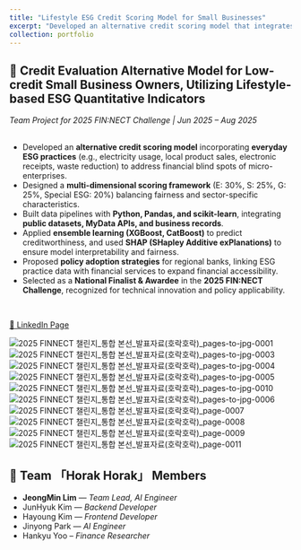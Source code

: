 ```yaml
---
title: "Lifestyle ESG Credit Scoring Model for Small Businesses"
excerpt: "Developed an alternative credit scoring model that integrates everyday ESG practices of small businesses, addressing the financial blind spots of micro-enterprises. Selected as a National Finalist & Awardee at the 2025 FIN:NECT Challenge.<br/><img src='/images/portfolio/esg_credit_model.png'>"
collection: portfolio
---
```


## 🌱 Credit Evaluation Alternative Model for Low-credit Small Business Owners, Utilizing Lifestyle-based ESG Quantitative Indicators
*Team Project for 2025 FIN:NECT Challenge | Jun 2025 – Aug 2025*  
<br/>

- Developed an **alternative credit scoring model** incorporating **everyday ESG practices** (e.g., electricity usage, local product sales, electronic receipts, waste reduction) to address financial blind spots of micro-enterprises.  
- Designed a **multi-dimensional scoring framework** (E: 30%, S: 25%, G: 25%, Special ESG: 20%) balancing fairness and sector-specific characteristics.  
- Built data pipelines with **Python, Pandas, and scikit-learn**, integrating **public datasets, MyData APIs, and business records**.  
- Applied **ensemble learning (XGBoost, CatBoost)** to predict creditworthiness, and used **SHAP (SHapley Additive exPlanations)** to ensure model interpretability and fairness.  
- Proposed **policy adoption strategies** for regional banks, linking ESG practice data with financial services to expand financial accessibility.  
- Selected as a **National Finalist & Awardee** in the **2025 FIN:NECT Challenge**, recognized for technical innovation and policy applicability.  
<br/>

[🔗 LinkedIn Page](https://www.linkedin.com/posts/ljm1614_fintech-esg-ai-activity-7368604206519242754-cMKe?utm_source=share&utm_medium=member_desktop&rcm=ACoAAEpH2tkBEMS6pS_OPixyLEWy_j3teHbe9ww)
<br/>

![2025 FINNECT 챌린지_통합 본선_발표자료(호락호락)_pages-to-jpg-0001](https://github.com/user-attachments/assets/d0aff64c-d7e6-464f-b1af-8c049f3944ca)
![2025 FINNECT 챌린지_통합 본선_발표자료(호락호락)_pages-to-jpg-0003](https://github.com/user-attachments/assets/54b38319-2e04-4f47-a7b5-fcdb378c305d)
![2025 FINNECT 챌린지_통합 본선_발표자료(호락호락)_pages-to-jpg-0004](https://github.com/user-attachments/assets/49efa55c-c3be-4fc1-a40c-0e75c862e952)
![2025 FINNECT 챌린지_통합 본선_발표자료(호락호락)_pages-to-jpg-0005](https://github.com/user-attachments/assets/06f9e60d-d734-445d-884c-08d9a6badf43)
![2025 FINNECT 챌린지_통합 본선_발표자료(호락호락)_pages-to-jpg-0010](https://github.com/user-attachments/assets/07ae9c35-95d3-461f-891c-f4bee853e0f1)
![2025 FINNECT 챌린지_통합 본선_발표자료(호락호락)_pages-to-jpg-0006](https://github.com/user-attachments/assets/591279c7-46d3-4117-8941-878c43800f51)
![2025 FINNECT 챌린지_통합 본선_발표자료(호락호락)_page-0007](https://github.com/user-attachments/assets/81bdbe2d-bff3-4800-99dd-b18234499b9b)
![2025 FINNECT 챌린지_통합 본선_발표자료(호락호락)_page-0008](https://github.com/user-attachments/assets/d87c7a74-3246-4de5-81ae-7c3a7abc278c)
![2025 FINNECT 챌린지_통합 본선_발표자료(호락호락)_page-0009](https://github.com/user-attachments/assets/5fa2f626-cae4-4fe1-9191-d9ba47d92a82)
![2025 FINNECT 챌린지_통합 본선_발표자료(호락호락)_page-0011](https://github.com/user-attachments/assets/1a6cb710-4403-43ca-9347-edc06f3ed3ae)
<br/>

## 👥 Team 「Horak Horak」 Members  
- **JeongMin Lim** — *Team Lead, AI Engineer*  
- JunHyuk Kim — *Backend Developer* 
- Hayoung Kim — *Frontend Developer*  
- Jinyong Park — *AI Engineer*
- Hankyu Yoo – *Finance Researcher*
<br/>
